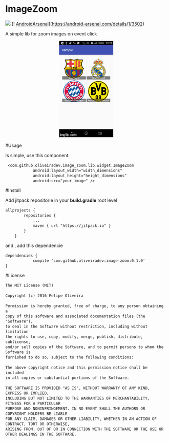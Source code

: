 # ImageZoom

[![](https://jitpack.io/v/oliveiradev/image-zoom.svg)](https://jitpack.io/#oliveiradev/image-zoom)
[! [AndroidArsenal](https://img.shields.io/badge/Android%20Arsenal-ImageZoom-green.svg?style=true)](https://android-arsenal.com/details/1/3502)


A simple lib for zoom images on event click 

<p align="center">
  <img src="art/12ynog.gif" alt="Image Zoom" />
</p>

#Usage

Is simple, use this component:

```
 <com.github.oliveiradev.image_zoom.lib.widget.ImageZoom
            android:layout_width="width_dimensions"
            android:layout_height="height_dimensions"
            android:src="your_image" />
```

#Install 

Add jitpack repositorie in your __build.gradle__ root level
```
allprojects {
		repositories {
			...
			maven { url "https://jitpack.io" }
		}
	}
```
and , add this dependencie

```
dependencies {
	        compile 'com.github.oliveiradev:image-zoom:0.1.0'
}
```

#License
```
The MIT License (MIT)

Copyright (c) 2016 Felipe Oliveira

Permission is hereby granted, free of charge, to any person obtaining a 
copy of this software and associated documentation files (the "Software"), 
to deal in the Software without restriction, including without limitation 
the rights to use, copy, modify, merge, publish, distribute, sublicense, 
and/or sell copies of the Software, and to permit persons to whom the Software is 
furnished to do so, subject to the following conditions:

The above copyright notice and this permission notice shall be included 
in all copies or substantial portions of the Software.

THE SOFTWARE IS PROVIDED "AS IS", WITHOUT WARRANTY OF ANY KIND, EXPRESS OR IMPLIED, 
INCLUDING BUT NOT LIMITED TO THE WARRANTIES OF MERCHANTABILITY, FITNESS FOR A PARTICULAR 
PURPOSE AND NONINFRINGEMENT. IN NO EVENT SHALL THE AUTHORS OR COPYRIGHT HOLDERS BE LIABLE 
FOR ANY CLAIM, DAMAGES OR OTHER LIABILITY, WHETHER IN AN ACTION OF CONTRACT, TORT OR OTHERWISE,
ARISING FROM, OUT OF OR IN CONNECTION WITH THE SOFTWARE OR THE USE OR OTHER DEALINGS IN THE SOFTWARE.

```

